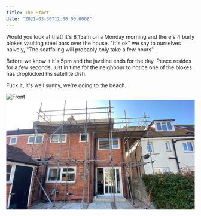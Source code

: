 ```yaml
---
title: The Start
date: "2021-03-30T12:00:00.000Z"
---
```


Would you look at that! It's 8:15am on a Monday morning and there's 4 burly blokes vaulting steel bars over the house. "It's ok" we say to ourselves naively, "The scaffoling will probably only take a few hours". 

Before we know it it's 5pm and the javeline ends for the day. Peace resides for a few seconds, just in time for the neighbour to notice one of the blokes has dropkicked his satellite dish.

Fuck it, it's well sunny, we're going to the beach.

![Front](./front.jpeg)
![Back](./back.jpeg)